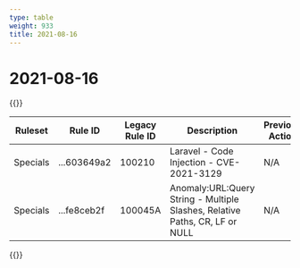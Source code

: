 ```yaml
---
type: table
weight: 933
title: 2021-08-16
---
```


# 2021-08-16

{{<table-wrap>}}<table style="width: 100%">

<thead>
  <tr>
    <th>Ruleset</th>
    <th>Rule ID</th>
    <th>Legacy Rule ID</th>
    <th>Description</th>
    <th>Previous Action</th>
    <th>New Action</th>
  </tr>
</thead>
<tbody>
  <tr>
    <td>Specials</td>
    <td>...603649a2</td>
    <td>100210</td>
    <td>Laravel - Code Injection - CVE-2021-3129</td>
    <td>N/A</td>
    <td>Block</td>
  </tr>
  <tr>
    <td>Specials</td>
    <td>...fe8ceb2f</td>
    <td>100045A</td>
    <td>Anomaly:URL:Query String - Multiple Slashes, Relative Paths, CR, LF or NULL</td>
    <td>N/A</td>
    <td>Disabled</td>
  </tr>
</tbody>

</table>{{</table-wrap>}}
